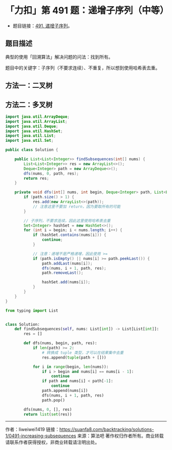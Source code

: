 # 「力扣」第 491 题：递增子序列（中等）

- 题目链接：[491. 递增子序列](https://leetcode-cn.com/problems/increasing-subsequences/)。

## 题目描述

典型的使用「回溯算法」解决问题的问法：找到所有。

题目中的关键字：子序列（不要求连续）、不重复，所以想到使用哈希表去重。

## 方法一：二叉树

## 方法二：多叉树

```Java []
import java.util.ArrayDeque;
import java.util.ArrayList;
import java.util.Deque;
import java.util.HashSet;
import java.util.List;
import java.util.Set;

public class Solution {

    public List<List<Integer>> findSubsequences(int[] nums) {
        List<List<Integer>> res = new ArrayList<>();
        Deque<Integer> path = new ArrayDeque<>();
        dfs(nums, 0, path, res);
        return res;
    }

    private void dfs(int[] nums, int begin, Deque<Integer> path, List<List<Integer>> res) {
        if (path.size() > 1) {
            res.add(new ArrayList<>(path));
            // 注意这里不要加 return，因为要取所有的可能
        }

        // 子序列，不要求连续，因此这里使用哈希表去重
        Set<Integer> hashSet = new HashSet<>();
        for (int i = begin; i < nums.length; i++) {
            if (hashSet.contains(nums[i])) {
                continue;
            }

            // 注意：递增不是严格递增，因此使用 >=
            if (path.isEmpty() || nums[i] >= path.peekLast()) {
                path.addLast(nums[i]);
                dfs(nums, i + 1, path, res);
                path.removeLast();

                hashSet.add(nums[i]);
            }
        }
    }
}
```

```Python []
from typing import List


class Solution:
    def findSubsequences(self, nums: List[int]) -> List[List[int]]:
        res = []

        def dfs(nums, begin, path, res):
            if len(path) >= 2:
                # 转换成 tuple 类型，才可以在结果集中去重
                res.append(tuple(path + []))

            for i in range(begin, len(nums)):
                if i > begin and nums[i] == nums[i - 1]:
                    continue
                if path and nums[i] < path[-1]:
                    continue
                path.append(nums[i])
                dfs(nums, i + 1, path, res)
                path.pop()

        dfs(nums, 0, [], res)
        return list(set(res))
```



---

作者：liweiwei1419
链接：https://suanfa8.com/backtracking/solutions-1/0491-increasing-subsequences
来源：算法吧
著作权归作者所有。商业转载请联系作者获得授权，非商业转载请注明出处。